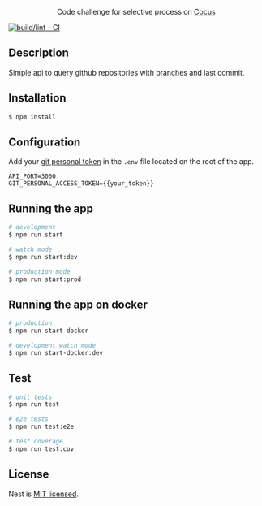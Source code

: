   <p align="center">Code challenge for selective process on <a href="(https://www.linkedin.com/company/cocus/)" target="_blank">Cocus</a></p>

  <!--[![Backers on Open Collective](https://opencollective.com/nest/backers/badge.svg)](https://opencollective.com/nest#backer)
  [![Sponsors on Open Collective](https://opencollective.com/nest/sponsors/badge.svg)](https://opencollective.com/nest#sponsor)-->

[![build/lint - CI](https://github.com/feelsantiago/cocus-challenge/actions/workflows/github-ci.yml/badge.svg?branch=master)](https://github.com/feelsantiago/cocus-challenge/actions/workflows/github-ci.yml)

## Description

Simple api to query github repositories with branches and last commit.

## Installation

```bash
$ npm install
```

## Configuration

Add your [git personal token](https://docs.github.com/en/enterprise-server@2.22/github/authenticating-to-github/creating-a-personal-access-token) in the `.env` file
located on the root of the app.

```env
API_PORT=3000
GIT_PERSONAL_ACCESS_TOKEN={{your_token}}
```

## Running the app

```bash
# development
$ npm run start

# watch mode
$ npm run start:dev

# production mode
$ npm run start:prod
```

## Running the app on docker

```bash
# production
$ npm run start-docker

# development watch mode
$ npm run start-docker:dev

```

## Test

```bash
# unit tests
$ npm run test

# e2e tests
$ npm run test:e2e

# test coverage
$ npm run test:cov
```

## License

Nest is [MIT licensed](LICENSE).
